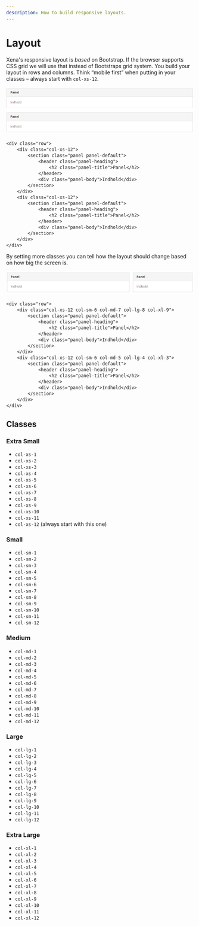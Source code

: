 ```yaml
---
description: How to build responsive layouts.
---
```


# Layout

Xena's responsive layout is _based_ on Bootstrap. If the browser supports CSS grid we will use that instead of Bootstraps grid system. You build your layout in rows and columns. Think “mobile first” when putting in your classes – always start with `col-xs-12`.

![Two panels, full width.](../../.gitbook/assets/layout-standard.PNG)

```markup
<div class="row">
    <div class="col-xs-12">
        <section class="panel panel-default">
            <header class="panel-heading">
                <h2 class="panel-title">Panel</h2>
            </header>
            <div class="panel-body">Indhold</div>
        </section>
    </div>
    <div class="col-xs-12">
        <section class="panel panel-default">
            <header class="panel-heading">
                <h2 class="panel-title">Panel</h2>
            </header>
            <div class="panel-body">Indhold</div>
        </section>
    </div>
</div>
```

By setting more classes you can tell how the layout should change based on how big the screen is.

![Two panels side by side.](../../.gitbook/assets/layout-cols.PNG)

```markup
<div class="row">
    <div class="col-xs-12 col-sm-6 col-md-7 col-lg-8 col-xl-9">
        <section class="panel panel-default">
            <header class="panel-heading">
                <h2 class="panel-title">Panel</h2>
            </header>
            <div class="panel-body">Indhold</div>
        </section>
    </div>
    <div class="col-xs-12 col-sm-6 col-md-5 col-lg-4 col-xl-3">
        <section class="panel panel-default">
            <header class="panel-heading">
                <h2 class="panel-title">Panel</h2>
            </header>
            <div class="panel-body">Indhold</div>
        </section>
    </div>
</div>
```

## Classes

### Extra Small

* `col-xs-1`
* `col-xs-2`
* `col-xs-3`
* `col-xs-4`
* `col-xs-5`
* `col-xs-6`
* `col-xs-7`
* `col-xs-8`
* `col-xs-9`
* `col-xs-10`
* `col-xs-11`
* `col-xs-12` \(always start with this one\)

### Small

* `col-sm-1`
* `col-sm-2`
* `col-sm-3`
* `col-sm-4`
* `col-sm-5`
* `col-sm-6`
* `col-sm-7`
* `col-sm-8`
* `col-sm-9`
* `col-sm-10`
* `col-sm-11`
* `col-sm-12`

### Medium

* `col-md-1`
* `col-md-2`
* `col-md-3`
* `col-md-4`
* `col-md-5`
* `col-md-6`
* `col-md-7`
* `col-md-8`
* `col-md-9`
* `col-md-10`
* `col-md-11`
* `col-md-12`

### Large

* `col-lg-1`
* `col-lg-2`
* `col-lg-3`
* `col-lg-4`
* `col-lg-5`
* `col-lg-6`
* `col-lg-7`
* `col-lg-8`
* `col-lg-9`
* `col-lg-10`
* `col-lg-11`
* `col-lg-12`

### Extra Large

* `col-xl-1`
* `col-xl-2`
* `col-xl-3`
* `col-xl-4`
* `col-xl-5`
* `col-xl-6`
* `col-xl-7`
* `col-xl-8`
* `col-xl-9`
* `col-xl-10`
* `col-xl-11`
* `col-xl-12`

